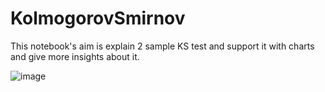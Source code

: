 # KolmogorovSmirnov

 This notebook's aim is explain 2 sample KS test and support it with charts and give more insights about it.

 ![image](https://github.com/senolcemhan98/KolmogorovSmirnov/assets/58151691/7851bdf6-2413-4f59-8f7c-eb06823e65cb)
